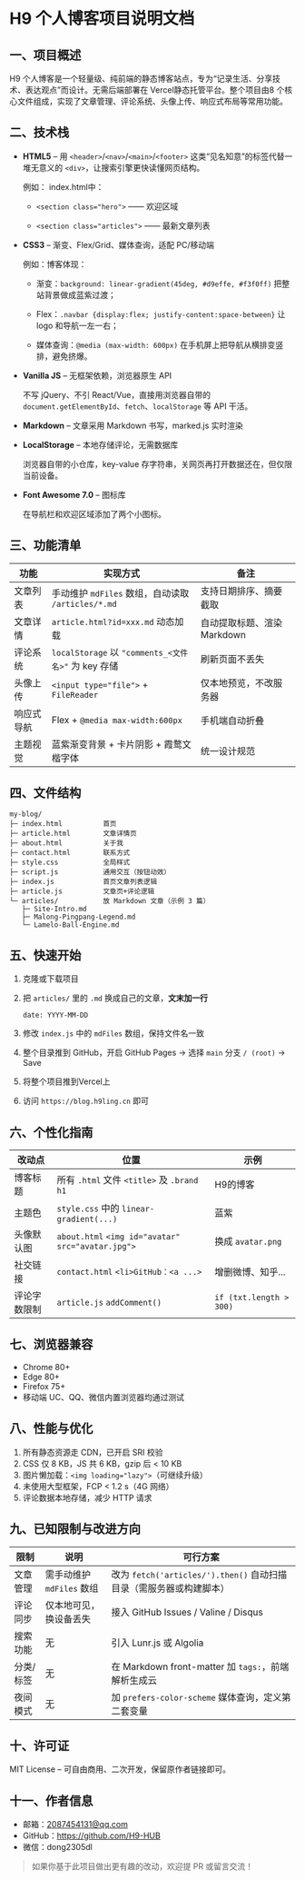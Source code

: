 # H9 个人博客项目说明文档

## 一、项目概述

H9 个人博客是一个轻量级、纯前端的静态博客站点，专为“记录生活、分享技术、表达观点”而设计。无需后端部署在 Vercel静态托管平台。整个项目由8 个核心文件组成，实现了文章管理、评论系统、头像上传、响应式布局等常用功能。

## 二、技术栈

- **HTML5** – 用 `<header>`/`<nav>`/`<main>`/`<footer>` 这类“见名知意”的标签代替一堆无意义的 `<div>`，让搜索引擎更快读懂网页结构。
  
  例如：  index.html中：
  - `<section class="hero">` —— 欢迎区域
  
  - `<section class="articles">` —— 最新文章列表
- **CSS3** – 渐变、Flex/Grid、媒体查询，适配 PC/移动端  
  
  例如：博客体现：
  - 渐变：`background: linear-gradient(45deg, #d9effe, #f3f0ff)` 把整站背景做成蓝紫过渡；
  
  - Flex：`.navbar {display:flex; justify-content:space-between}` 让 logo 和导航一左一右；
  
  - 媒体查询：`@media (max-width: 600px)` 在手机屏上把导航从横排变竖排，避免挤爆。
- **Vanilla JS** – 无框架依赖，浏览器原生 API  
  
  不写 jQuery、不引 React/Vue，直接用浏览器自带的 `document.getElementById`、`fetch`、`localStorage` 等 API 干活。
- **Markdown** – 文章采用 Markdown 书写，marked.js 实时渲染
- **LocalStorage** – 本地存储评论，无需数据库  
  
  浏览器自带的小仓库，key-value 存字符串，关网页再打开数据还在，但仅限当前设备。
- **Font Awesome 7.0** – 图标库
  
  在导航栏和欢迎区域添加了两个小图标。

## 三、功能清单

| 功能    | 实现方式                                         | 备注                 |
| ----- | -------------------------------------------- | ------------------ |
| 文章列表  | 手动维护 `mdFiles` 数组，自动读取 `/articles/*.md`      | 支持日期排序、摘要截取        |
| 文章详情  | `article.html?id=xxx.md` 动态加载                | 自动提取标题、渲染 Markdown |
| 评论系统  | `localStorage` 以 `"comments_<文件名>"` 为 key 存储 | 刷新页面不丢失            |
| 头像上传  | `<input type="file">` + `FileReader`         | 仅本地预览，不改服务器        |
| 响应式导航 | Flex + `@media max-width:600px`              | 手机端自动折叠            |
| 主题视觉  | 蓝紫渐变背景 + 卡片阴影 + 霞鹜文楷字体                       | 统一设计规范             |

## 四、文件结构

```
my-blog/
├─ index.html          首页
├─ article.html        文章详情页
├─ about.html          关于我
├─ contact.html        联系方式
├─ style.css           全局样式
├─ script.js           通用交互（按钮动效）
├─ index.js            首页文章列表逻辑
├─ article.js          文章页+评论逻辑
└─ articles/           放 Markdown 文章（示例 3 篇）
   ├─ Site-Intro.md
   ├─ Malong-Pingpang-Legend.md
   └─ Lamelo-Ball-Engine.md
```

## 五、快速开始

1. 克隆或下载项目  
2. 把 `articles/` 里的 `.md` 换成自己的文章，**文末加一行**  
   
   ```
   date: YYYY-MM-DD
   ```
3. 修改 `index.js` 中的 `mdFiles` 数组，保持文件名一致  
4. 整个目录推到 GitHub，开启 GitHub Pages → 选择 `main` 分支 `/ (root)` → Save  
5. 将整个项目推到Vercel上
6. 访问 `https://blog.h9ling.cn` 即可

## 六、个性化指南

| 改动点    | 位置                                                | 示例                      |
| ------ | ------------------------------------------------- | ----------------------- |
| 博客标题   | 所有 `.html` 文件 `<title>` 及 `.brand h1`             | H9的博客                   |
| 主题色    | `style.css` 中的 `linear-gradient(...)`             | 蓝紫                      |
| 头像默认图  | `about.html` `<img id="avatar" src="avatar.jpg">` | 换成 `avatar.png`         |
| 社交链接   | `contact.html` `<li>GitHub：<a ...>`               | 增删微博、知乎...              |
| 评论字数限制 | `article.js` `addComment()`                       | `if (txt.length > 300)` |

## 七、浏览器兼容

- Chrome 80+  
- Edge 80+  
- Firefox 75+  
- 移动端 UC、QQ、微信内置浏览器均通过测试

## 八、性能与优化

1. 所有静态资源走 CDN，已开启 SRI 校验  
2. CSS 仅 8 KB，JS 共 6 KB，gzip 后 < 10 KB  
3. 图片懒加载：`<img loading="lazy">`（可继续升级）  
4. 未使用大型框架，FCP < 1.2 s（4G 网络）  
5. 评论数据本地存储，减少 HTTP 请求

## 九、已知限制与改进方向

| 限制    | 说明                 | 可行方案                                             |
| ----- | ------------------ | ------------------------------------------------ |
| 文章管理  | 需手动维护 `mdFiles` 数组 | 改为 `fetch('articles/').then()` 自动扫描目录（需服务器或构建脚本） |
| 评论同步  | 仅本地可见，换设备丢失        | 接入 GitHub Issues / Valine / Disqus               |
| 搜索功能  | 无                  | 引入 Lunr.js 或 Algolia                             |
| 分类/标签 | 无                  | 在 Markdown front-matter 加 `tags:`，前端解析生成云        |
| 夜间模式  | 无                  | 加 `prefers-color-scheme` 媒体查询，定义第二套变量            |

## 十、许可证

MIT License – 可自由商用、二次开发，保留原作者链接即可。

## 十一、作者信息

- 邮箱：2087454131@qq.com  
- GitHub：https://github.com/H9-HUB  
- 微信：dong2305dl  

> 如果你基于此项目做出更有趣的改动，欢迎提 PR 或留言交流！
